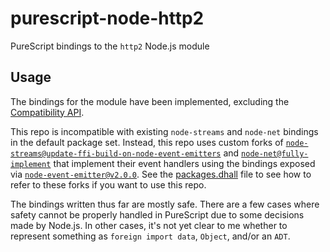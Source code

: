 # purescript-node-http2

PureScript bindings to the `http2` Node.js module

## Usage

The bindings for the module have been implemented, excluding the [Compatibility API](https://nodejs.org/dist/latest-v18.x/docs/api/http2.html#compatibility-api).

This repo is incompatible with existing `node-streams` and `node-net` bindings in the default package set. Instead, this repo uses custom forks of [`node-streams@update-ffi-build-on-node-event-emitters`](https://github.com/purescript-node/purescript-node-streams/tree/update-ffi-build-on-node-event-emitters) and [`node-net@fully-implement`](https://github.com/purescript-node/purescript-node-net/tree/fully-implement) that implement their event handlers using the bindings exposed via [`node-event-emitter@v2.0.0`](https://github.com/purescript-node/purescript-node-event-emitter/tree/v2.0.0). See the [packages.dhall](./packages.dhall) file to see how to refer to these forks if you want to use this repo.

The bindings written thus far are mostly safe. There are a few cases where safety cannot be properly handled in PureScript due to some decisions made by Node.js. In other cases, it's not yet clear to me whether to represent something as `foreign import data`, `Object`, and/or an `ADT`.
